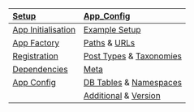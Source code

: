 | [Setup](setup)      |  [App_Config](app_config)          | 
| :------------- |:-------------|
 | [App Initialisation](setup#app-initialisation) | [Example Setup](app_config#example-setup)  |
 | [App Factory](app_factory)| [Paths](app_config#paths) & [URLs](app_config#urls)  |
 | [Registration](setup#) | [Post Types](app_config#post-types) & [Taxonomies](app_config#taxonomies) |
 | [Dependencies](setup#dependencies) | [Meta](app_config#meta) |
 | [App Config](setup#config) | [DB Tables](app_config#db_tables) & [Namespaces](app_config#namespaces) |
 | | [Additional](app_config#additional) & [Version](app_config#plugin)|
